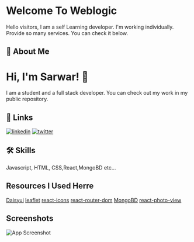 # Welcome To Weblogic

Hello visitors, I am a self Learning developer. I'm working individually. Provide so many services. You can check it below.

## 🚀 About Me

# Hi, I'm Sarwar! 👋

I am a student and a full stack developer. You can check out my work in my public repository.

## 🔗 Links


[![linkedin](https://img.shields.io/badge/linkedin-0A66C2?style=for-the-badge&logo=linkedin&logoColor=white)](https://www.linkedin.com/)
[![twitter](https://img.shields.io/badge/twitter-1DA1F2?style=for-the-badge&logo=twitter&logoColor=white)](https://twitter.com/)

## 🛠 Skills

Javascript, HTML, CSS,React,MongoBD etc...

## Resources I Used Herre

[Daisyui](https://daisyui.com/)
[leaflet](https://react-leaflet.js.org/)
[react-icons](https://www.npmjs.com/package/react-icons)
[react-router-dom](https://www.npmjs.com/package/react-router-dom)
[MongoBD](https://www.mongodb.com/)
[react-photo-view](https://www.npmjs.com/package/react-photo-view)

## Screenshots

![App Screenshot](https://i.ibb.co/3TZpMVs/chrome-capture-2022-10-10.png)
